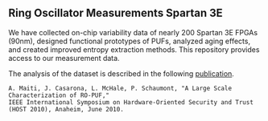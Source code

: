 ## Ring Oscillator Measurements Spartan 3E

We have collected on-chip variability data of nearly 200 Spartan 3E FPGAs (90nm), designed functional prototypes of PUFs,
analyzed aging effects, and created improved entropy extraction methods. This repository provides access to our measurement data.

The analysis of the dataset is described in the following [publication](https://schaumont.dyn.wpi.edu/schaum//pdf/papers/2010hostm.pdf).

~~~
A. Maiti, J. Casarona, L. McHale, P. Schaumont, "A Large Scale Characterization of RO-PUF," 
IEEE International Symposium on Hardware-Oriented Security and Trust (HOST 2010), Anaheim, June 2010.
~~~
